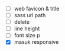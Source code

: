 - [ ] web favicon & title
- [ ] sass url path
- [ ] delete
- [ ] line height
- [ ] font size p
- [x] masuk responsive
